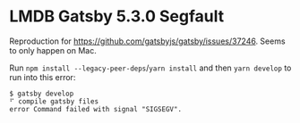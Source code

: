 # LMDB Gatsby 5.3.0 Segfault

Reproduction for https://github.com/gatsbyjs/gatsby/issues/37246. Seems to only happen on Mac.

Run `npm install --legacy-peer-deps`/`yarn install` and then `yarn develop` to run into this error:

```shell
$ gatsby develop
⠋ compile gatsby files
error Command failed with signal "SIGSEGV".
```